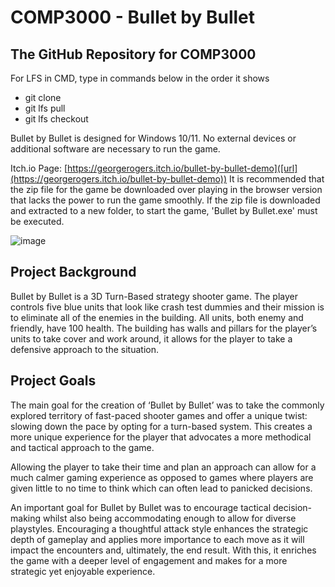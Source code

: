 # COMP3000 - Bullet by Bullet
## The GitHub Repository for COMP3000

For LFS in CMD, type in commands below in the order it shows
- git clone
- git lfs pull
- git lfs checkout

Bullet by Bullet is designed for Windows 10/11. No external devices or additional software are necessary to run the game. 

Itch.io Page: [https://georgerogers.itch.io/bullet-by-bullet-demo]([url](https://georgerogers.itch.io/bullet-by-bullet-demo))
It is recommended that the zip file for the game be downloaded over playing in the browser version that lacks the power to run the game smoothly. 
If the zip file is downloaded and extracted to a new folder, to start the game, 'Bullet by Bullet.exe' must be executed. 

![image](https://github.com/Grog02/COMP3000-George-Rogers/assets/91668510/2cfed305-b3d1-4c05-bbdd-cc60977f802d)



## Project Background
Bullet by Bullet is a 3D Turn-Based strategy shooter game. The player controls five blue units that look like crash test dummies and their mission is to eliminate all of the enemies in the building. All units, both enemy and friendly, have 100  health. The building has walls and pillars for the player’s units to take cover and work around, it allows for the player to take a defensive approach to the situation. 

## Project Goals
The main goal for the creation of ‘Bullet by Bullet’ was to take the commonly explored territory of fast-paced shooter games and offer a unique twist: slowing down the pace by opting for a turn-based system. This creates a more unique experience for the player that advocates a more methodical and tactical approach to the game. 

Allowing the player to take their time and plan an approach can allow for a much calmer gaming experience as opposed to games where players are given little to no time to think which can often lead to panicked decisions.

An important goal for Bullet by Bullet was to encourage tactical decision-making whilst also being accommodating enough to allow for diverse playstyles. 
Encouraging a thoughtful attack style enhances the strategic depth of gameplay and applies more importance to each move as it will impact the encounters and, ultimately, the end result. With this, it enriches the game with a deeper level of engagement and makes for a more strategic yet enjoyable experience. 
